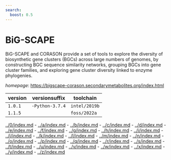 ```yaml
---
search:
  boost: 0.5
---
```

# BiG-SCAPE

BiG-SCAPE and CORASON provide a set of tools to explore the diversity of biosynthetic gene clusters  (BGCs) across large numbers of genomes, by constructing BGC sequence similarity networks, grouping BGCs into gene  cluster families, and exploring gene cluster diversity linked to enzyme phylogenies.

*homepage*: <https://bigscape-corason.secondarymetabolites.org/index.html>

version | versionsuffix | toolchain
--------|---------------|----------
``1.0.1`` | ``-Python-3.7.4`` | ``intel/2019b``
``1.1.5`` |  | ``foss/2022a``

[../0/index.md](0) - [../a/index.md](a) - [../b/index.md](b) - [../c/index.md](c) - [../d/index.md](d) - [../e/index.md](e) - [../f/index.md](f) - [../g/index.md](g) - [../h/index.md](h) - [../i/index.md](i) - [../j/index.md](j) - [../k/index.md](k) - [../l/index.md](l) - [../m/index.md](m) - [../n/index.md](n) - [../o/index.md](o) - [../p/index.md](p) - [../q/index.md](q) - [../r/index.md](r) - [../s/index.md](s) - [../t/index.md](t) - [../u/index.md](u) - [../v/index.md](v) - [../w/index.md](w) - [../x/index.md](x) - [../y/index.md](y) - [../z/index.md](z)

